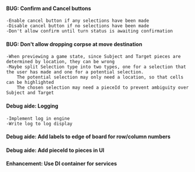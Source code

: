 #### BUG: Confirm and Cancel buttons
	-Enable cancel button if any selections have been made
	-Disable cancel button if no selections have been made
	-Don't allow confirm until turn status is awaiting confirmation

#### BUG: Don't allow dropping corpse at move destination
	-When previewing a game state, since Subject and Target pieces are determined by location, they can be wrong
	-Maybe split Selection type into two types, one for a selection that the user has made and one for a potential selection.
		The potential selection may only need a location, so that cells can be highlighted
		The chosen selection may need a pieceId to prevent ambiguity over Subject and Target
		
#### Debug aide: Logging
	-Implement log in engine
	-Write log to log display
	
#### Debug aide: Add labels to edge of board for row/column numbers

#### Debug aide: Add pieceId to pieces in UI

#### Enhancement: Use DI container for services


